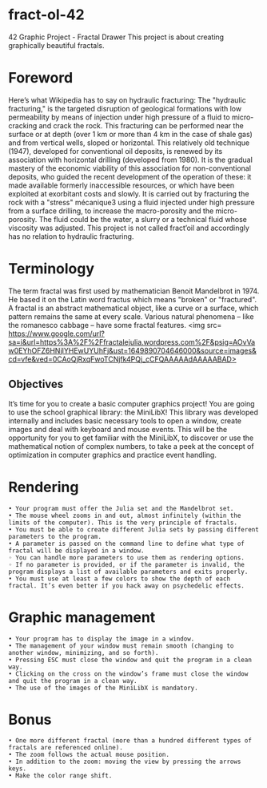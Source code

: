 # fract-ol-42
42 Graphic Project - Fractal Drawer
This project is about creating graphically beautiful fractals.

# Foreword
Here’s what Wikipedia has to say on hydraulic fracturing:
The "hydraulic fracturing," is the targeted disruption of geological formations with
low permeability by means of injection under high pressure of a fluid to micro-cracking
and crack the rock. This fracturing can be performed near the surface or at depth (over
1 km or more than 4 km in the case of shale gas) and from vertical wells, sloped or
horizontal.
This relatively old technique (1947), developed for conventional oil deposits, is renewed by its association with horizontal drilling (developed from 1980). It is the gradual
mastery of the economic viability of this association for non-conventional deposits, who
guided the recent development of the operation of these: it made available formerly inaccessible resources, or which have been exploited at exorbitant costs and slowly.
It is carried out by fracturing the rock with a "stress" mécanique3 using a fluid injected under high pressure from a surface drilling, to increase the macro-porosity and the
micro-porosity. The fluid could be the water, a slurry or a technical fluid whose viscosity
was adjusted.
This project is not called fract’oil and accordingly has no relation to hydraulic fracturing.

# Terminology

The term fractal was first used by mathematician Benoit Mandelbrot in 1974. He based
it on the Latin word fractus which means "broken" or "fractured".
A fractal is an abstract mathematical object, like a curve or a surface, which pattern
remains the same at every scale.
Various natural phenomena – like the romanesco cabbage – have some fractal features.
<img src= https://www.google.com/url?sa=i&url=https%3A%2F%2Ffractalejulia.wordpress.com%2F&psig=AOvVaw0EYhOFZ6HNjIYHEwUYUhFj&ust=1649890704646000&source=images&cd=vfe&ved=0CAoQjRxqFwoTCNjfk4PQj_cCFQAAAAAdAAAAABAD>

## Objectives

It’s time for you to create a basic computer graphics project!
You are going to use the school graphical library: the MiniLibX! This library was
developed internally and includes basic necessary tools to open a window, create images
and deal with keyboard and mouse events.
This will be the opportunity for you to get familiar with the MiniLibX, to discover
or use the mathematical notion of complex numbers, to take a peek at the concept of
optimization in computer graphics and practice event handling.

# Rendering
	• Your program must offer the Julia set and the Mandelbrot set.
	• The mouse wheel zooms in and out, almost infinitely (within the limits of the computer). This is the very principle of fractals.
	• You must be able to create different Julia sets by passing different parameters to the program.
	• A parameter is passed on the command line to define what type of fractal will be displayed in a window.
	◦ You can handle more parameters to use them as rendering options.
	◦ If no parameter is provided, or if the parameter is invalid, the program displays a list of available parameters and exits properly.
	• You must use at least a few colors to show the depth of each fractal. It’s even better if you hack away on psychedelic effects.

# Graphic management
	• Your program has to display the image in a window.
	• The management of your window must remain smooth (changing to another window, minimizing, and so forth).
	• Pressing ESC must close the window and quit the program in a clean way.
	• Clicking on the cross on the window’s frame must close the window and quit the program in a clean way.
	• The use of the images of the MiniLibX is mandatory.

# Bonus
	• One more different fractal (more than a hundred different types of fractals are referenced online).
	• The zoom follows the actual mouse position.
	• In addition to the zoom: moving the view by pressing the arrows keys.
	• Make the color range shift.
